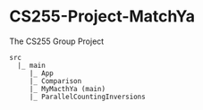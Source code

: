 # CS255-Project-MatchYa
The CS255 Group Project
```
src
  |_ main
     |_ App
     |_ Comparison
     |_ MyMacthYa (main)
     |_ ParallelCountingInversions
```
